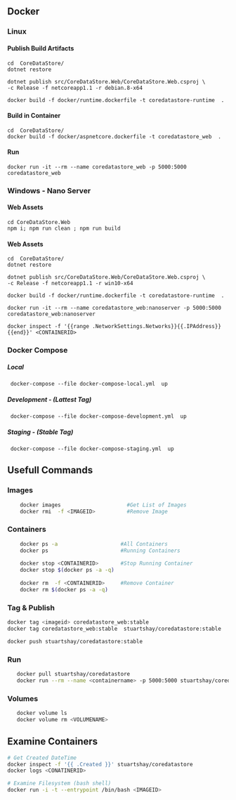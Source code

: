 ## Docker 

### Linux

#### Publish Build Artifacts 

```
cd  CoreDataStore/
dotnet restore

dotnet publish src/CoreDataStore.Web/CoreDataStore.Web.csproj \
-c Release -f netcoreapp1.1 -r debian.8-x64

docker build -f docker/runtime.dockerfile -t coredatastore-runtime  .
```

#### Build in Container
```
cd  CoreDataStore/
docker build -f docker/aspnetcore.dockerfile -t coredatastore_web  .
```

#### Run
```
docker run -it --rm --name coredatastore_web -p 5000:5000 coredatastore_web
```


### Windows - Nano Server 

#### Web Assets 
```
cd CoreDataStore.Web
npm i; npm run clean ; npm run build
```


#### Web Assets 
````
cd  CoreDataStore/
dotnet restore

dotnet publish src/CoreDataStore.Web/CoreDataStore.Web.csproj \
-c Release -f netcoreapp1.1 -r win10-x64

docker build -f docker/runtime.dockerfile -t coredatastore-runtime  .
````






````
docker run -it --rm --name coredatastore_web:nanoserver -p 5000:5000 coredatastore_web:nanoserver

docker inspect -f '{{range .NetworkSettings.Networks}}{{.IPAddress}}{{end}}' <CONTAINERID> 
````

### Docker Compose

##### Local 

````
 docker-compose --file docker-compose-local.yml  up
````

##### Development - (Lattest Tag)
````
 docker-compose --file docker-compose-development.yml  up
````

##### Staging - (Stable Tag)
````
 docker-compose --file docker-compose-staging.yml  up
````

## Usefull Commands 

### Images 

```bash 
    docker images                     #Get List of Images
    docker rmi  -f <IMAGEID>          #Remove Image 
```

### Containers 

```bash 
    docker ps -a                    #All Containers
    docker ps                       #Running Containers 
   
    docker stop <CONTAINERID>       #Stop Running Container
    docker stop $(docker ps -a -q)
   
    docker rm  -f <CONTAINERID>     #Remove Container
    docker rm $(docker ps -a -q)
```

### Tag & Publish

```bash 
docker tag <imageid> coredatastore_web:stable
docker tag coredatastore_web:stable  stuartshay/coredatastore:stable

docker push stuartshay/coredatastore:stable
```

### Run 

```bash 
   docker pull stuartshay/coredatastore
   docker run --rm --name <containername> -p 5000:5000 stuartshay/coredatastore
```

### Volumes 

```bash 
   docker volume ls
   docker volume rm <VOLUMENAME>
```

## Examine Containers

```bash 
# Get Created DateTime  
docker inspect -f '{{ .Created }}' stuartshay/coredatastore
docker logs <CONATINERID>
```

```bash 
# Examine Filesystem (bash shell)
docker run -i -t --entrypoint /bin/bash <IMAGEID>  
```

